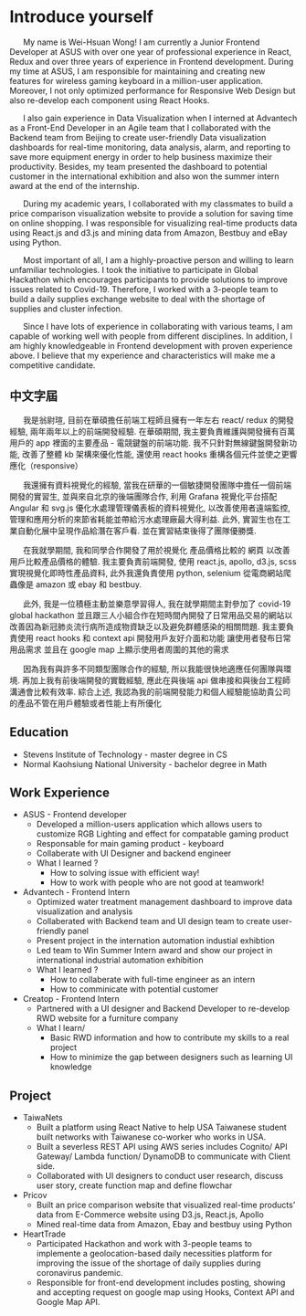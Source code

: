 # Introduce yourself

&nbsp;&nbsp;&nbsp;&nbsp;&nbsp;&nbsp;My name is Wei-Hsuan Wong! I am currently a Junior Frontend Developer at ASUS with over one year of professional experience in React, Redux and over three years of experience in Frontend development. During my time at ASUS, I am responsible for maintaining and creating new features for wireless gaming keyboard in a million-user application. Moreover, I not only optimized performance for Responsive Web Design but also re-develop each component using React Hooks.

&nbsp;&nbsp;&nbsp;&nbsp;&nbsp;&nbsp;I also gain experience in Data Visualization when I interned at Advantech as a Front-End Developer in an Agile team that I collaborated with the Backend team from Beijing to create user-friendly Data visualization dashboards for real-time monitoring, data analysis, alarm, and reporting to save more equipment energy in order to help business maximize their productivity. Besides, my team presented the dashboard to potential customer in the international exhibition and also won the summer intern award at the end of the internship.

&nbsp;&nbsp;&nbsp;&nbsp;&nbsp;&nbsp;During my academic years, I collaborated with my classmates to build a price comparison visualization website to provide a solution for saving time on online shopping. I was responsible for visualizing real-time products data using React.js and d3.js and mining data from Amazon, Bestbuy and eBay using Python.

&nbsp;&nbsp;&nbsp;&nbsp;&nbsp;&nbsp;Most important of all, I am a highly-proactive person and willing to learn unfamiliar technologies. I took the initiative to participate in Global Hackathon which encourages participants to provide solutions to improve issues related to Covid-19. Therefore, I worked with a 3-people team to build a daily supplies exchange website to deal with the shortage of supplies and cluster infection.

&nbsp;&nbsp;&nbsp;&nbsp;&nbsp;&nbsp;Since I have lots of experience in collaborating with various teams, I am capable of working well with people from different disciplines. In addition, I am highly knowledgeable in Frontend development with proven experience above. I believe that my experience and characteristics will make me a competitive candidate.

## 中文字屆

&nbsp;&nbsp;&nbsp;&nbsp;&nbsp;&nbsp;我是翁尉瑄, 目前在華碩擔任前端工程師且擁有一年左右 react/ redux 的開發經驗, 兩年兩年以上的前端開發經驗. 在華碩期間, 我主要負責維護與開發擁有百萬用戶的 app 裡面的主要產品 - 電競鍵盤的前端功能. 我不只針對無線鍵盤開發新功能, 改善了整體 kb 架構來優化性能, 還使用 react hooks 重構各個元件並使之更響應化（responsive）

&nbsp;&nbsp;&nbsp;&nbsp;&nbsp;&nbsp;我還擁有資料視覺化的經驗, 當我在研華的一個敏捷開發團隊中擔任一個前端開發的實習生, 並與來自北京的後端團隊合作, 利用 Grafana 視覺化平台搭配 Angular 和 svg.js 優化水處理管理儀表板的資料視覺化, 以改善使用者遠端監控, 管理和應用分析的來節省耗能並帶給污水處理廠最大得利益. 此外, 實習生也在工業自動化展中呈現作品給潛在客戶看. 並在實習結束後得了團隊優勝獎.

&nbsp;&nbsp;&nbsp;&nbsp;&nbsp;&nbsp;在我就學期間, 我和同學合作開發了用於視覺化 產品價格比較的 網頁 以改善用戶比較產品價格的體驗. 我主要負責前端開發, 使用 react.js, apollo, d3.js, scss 實現視覺化即時性產品資料, 此外我還負責使用 python, selenium 從電商網站爬蟲像是 amazon 或 ebay 和 bestbuy.

&nbsp;&nbsp;&nbsp;&nbsp;&nbsp;&nbsp;此外, 我是一位積極主動並樂意學習得人, 我在就學期間主對參加了 covid-19 global hackathon 並且跟三人小組合作在短時間內開發了日常用品交易的網站以改善因為新冠肺炎流行病所造成物資缺乏以及避免群體感染的相關問題. 我主要負責使用 react hooks 和 context api 開發用戶友好介面和功能 讓使用者發布日常用品需求 並且在 google map 上顯示使用者周圍的其他的需求

&nbsp;&nbsp;&nbsp;&nbsp;&nbsp;&nbsp;因為我有與許多不同類型團隊合作的經驗, 所以我能很快地適應任何團隊與環境. 再加上我有前後端開發的實戰經驗, 應此在與後端 api 做串接和與後台工程師溝通會比較有效率. 綜合上述, 我認為我的前端開發能力和個人經驗能協助貴公司的產品不管在用戶體驗或者性能上有所優化

## Education

- Stevens Institute of Technology - master degree in CS
- Normal Kaohsiung National University - bachelor degree in Math

## Work Experience

- ASUS - Frontend developer
  - Developed a million-users application which allows users to customize RGB Lighting and effect for compatable gaming product
  - Responsable for main gaming product - keyboard
  - Collaberate with UI Designer and backend engineer
  - What I learned ?
    - How to solving issue with efficient way!
    - How to work with people who are not good at teamwork!
- Advantech - Frontend Intern
  - Optimized water treatment management dashboard to improve data visualization and analysis
  - Collaberated with Backend team and UI design team to create user-friendly panel
  - Present project in the internation automation industial exhibtion
  - Led team to Win Summer Intern award and show our project in international industrial automation exhibition
  - What I learned ?
    - How to collaberate with full-time engineer as an intern
    - How to comminicate with potential customer
- Creatop - Frontend Intern
  - Partnered with a UI designer and Backend Developer to re-develop RWD website for a furniture company
  - What I learn/
    - Basic RWD information and how to contribute my skills to a real project
    - How to minimize the gap between designers such as learning UI knowledge

## Project

- TaiwaNets
  - Built a platform using React Native to help USA Taiwanese student built networks with Taiwanese co-worker who works in USA.
  - Built a severless REST API using AWS series includes Cognito/ API Gateway/ Lambda function/ DynamoDB to communicate with Client side.
  - Collaborated with UI designers to conduct user research, discuss user story, create function map and define flowchar
- Pricov
  - Built an price comparison website that visualized real-time products’ data from E-Commerce website using D3.js, React.js, Apollo
  - Mined real-time data from Amazon, Ebay and bestbuy using Python
- HeartTrade
  - Participated Hackathon and work with 3-people teams to implemente a geolocation-based daily necessities platform for improving the issue of the shortage of daily supplies during coronavirus pandemic.
  - Responsible for front-end development includes posting, showing and accepting request on google map using Hooks, Context API and Google Map API.
